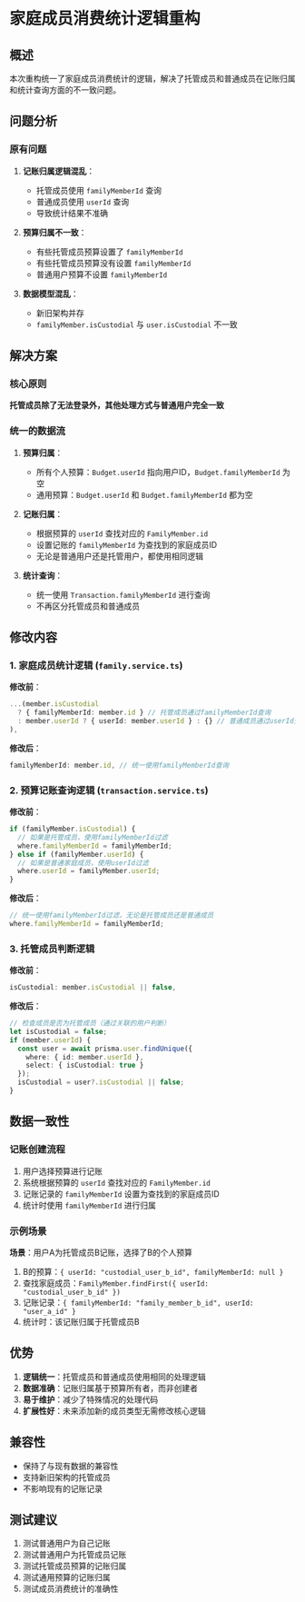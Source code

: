 # 家庭成员消费统计逻辑重构

## 概述

本次重构统一了家庭成员消费统计的逻辑，解决了托管成员和普通成员在记账归属和统计查询方面的不一致问题。

## 问题分析

### 原有问题

1. **记账归属逻辑混乱**：
   - 托管成员使用 `familyMemberId` 查询
   - 普通成员使用 `userId` 查询
   - 导致统计结果不准确

2. **预算归属不一致**：
   - 有些托管成员预算设置了 `familyMemberId`
   - 有些托管成员预算没有设置 `familyMemberId`
   - 普通用户预算不设置 `familyMemberId`

3. **数据模型混乱**：
   - 新旧架构并存
   - `familyMember.isCustodial` 与 `user.isCustodial` 不一致

## 解决方案

### 核心原则

**托管成员除了无法登录外，其他处理方式与普通用户完全一致**

### 统一的数据流

1. **预算归属**：
   - 所有个人预算：`Budget.userId` 指向用户ID，`Budget.familyMemberId` 为空
   - 通用预算：`Budget.userId` 和 `Budget.familyMemberId` 都为空

2. **记账归属**：
   - 根据预算的 `userId` 查找对应的 `FamilyMember.id`
   - 设置记账的 `familyMemberId` 为查找到的家庭成员ID
   - 无论是普通用户还是托管用户，都使用相同逻辑

3. **统计查询**：
   - 统一使用 `Transaction.familyMemberId` 进行查询
   - 不再区分托管成员和普通成员

## 修改内容

### 1. 家庭成员统计逻辑 (`family.service.ts`)

**修改前**：
```typescript
...(member.isCustodial
  ? { familyMemberId: member.id } // 托管成员通过familyMemberId查询
  : member.userId ? { userId: member.userId } : {} // 普通成员通过userId查询
),
```

**修改后**：
```typescript
familyMemberId: member.id, // 统一使用familyMemberId查询
```

### 2. 预算记账查询逻辑 (`transaction.service.ts`)

**修改前**：
```typescript
if (familyMember.isCustodial) {
  // 如果是托管成员，使用familyMemberId过滤
  where.familyMemberId = familyMemberId;
} else if (familyMember.userId) {
  // 如果是普通家庭成员，使用userId过滤
  where.userId = familyMember.userId;
}
```

**修改后**：
```typescript
// 统一使用familyMemberId过滤，无论是托管成员还是普通成员
where.familyMemberId = familyMemberId;
```

### 3. 托管成员判断逻辑

**修改前**：
```typescript
isCustodial: member.isCustodial || false,
```

**修改后**：
```typescript
// 检查成员是否为托管成员（通过关联的用户判断）
let isCustodial = false;
if (member.userId) {
  const user = await prisma.user.findUnique({
    where: { id: member.userId },
    select: { isCustodial: true }
  });
  isCustodial = user?.isCustodial || false;
}
```

## 数据一致性

### 记账创建流程

1. 用户选择预算进行记账
2. 系统根据预算的 `userId` 查找对应的 `FamilyMember.id`
3. 记账记录的 `familyMemberId` 设置为查找到的家庭成员ID
4. 统计时使用 `familyMemberId` 进行归属

### 示例场景

**场景**：用户A为托管成员B记账，选择了B的个人预算

1. B的预算：`{ userId: "custodial_user_b_id", familyMemberId: null }`
2. 查找家庭成员：`FamilyMember.findFirst({ userId: "custodial_user_b_id" })`
3. 记账记录：`{ familyMemberId: "family_member_b_id", userId: "user_a_id" }`
4. 统计时：该记账归属于托管成员B

## 优势

1. **逻辑统一**：托管成员和普通成员使用相同的处理逻辑
2. **数据准确**：记账归属基于预算所有者，而非创建者
3. **易于维护**：减少了特殊情况的处理代码
4. **扩展性好**：未来添加新的成员类型无需修改核心逻辑

## 兼容性

- 保持了与现有数据的兼容性
- 支持新旧架构的托管成员
- 不影响现有的记账记录

## 测试建议

1. 测试普通用户为自己记账
2. 测试普通用户为托管成员记账
3. 测试托管成员预算的记账归属
4. 测试通用预算的记账归属
5. 测试成员消费统计的准确性
